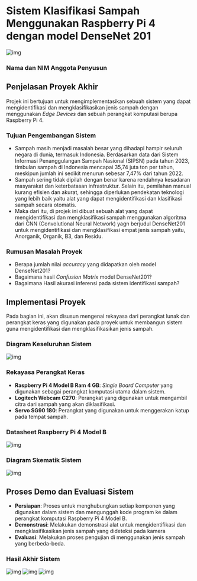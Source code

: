 # Sistem Klasifikasi Sampah Menggunakan Raspberry Pi 4 dengan model DenseNet 201
![img](assets/waste-demo.jpg)

### Nama dan NIM Anggota Penyusun

## Penjelasan Proyek Akhir
Projek ini bertujuan untuk mengimplementasikan sebuah sistem yang dapat mengidentifikasi dan mengklasifikasikan jenis sampah dengan menggunakan _Edge Devices_ dan sebuah perangkat komputasi berupa Raspberry Pi 4.

### Tujuan Pengembangan Sistem
- Sampah masih menjadi masalah besar yang dihadapi hampir seluruh negara di dunia, termasuk Indonesia. Berdasarkan data dari Sistem Informasi Penanggulangan Sampah Nasional (SIPSN) pada tahun 2023, timbulan sampah di Indonesia mencapai 35,74 juta ton per tahun, meskipun jumlah ini sedikit menurun sebesar 7,47% dari tahun 2022.
- Sampah sering tidak dipilah dengan benar karena rendahnya kesadaran masyarakat dan keterbatasan infrastruktur. Selain itu, pemilahan manual kurang efisien dan akurat, sehingga diperlukan pendekatan teknologi yang lebih baik yaitu alat yang dapat mengidentifikasi dan klasifikasi sampah secara otomatis.
- Maka dari itu, di projek ini dibuat sebuah alat yang dapat mengidentifikasi dan mengklasifikasi sampah menggunakan algoritma dari CNN (Convolutional Neural Network) yagn berjudul DenseNet201 untuk mengidentifikasi dan mengklasifikasi empat jenis sampah yaitu, Anorganik, Organik, B3, dan Residu.

### Rumusan Masalah Proyek
- Berapa jumlah nilai _accuracy_ yang didapatkan oleh model DenseNet201?
- Bagaimana hasil _Confusion Matrix_ model DenseNet201?
- Bagaimana Hasil akurasi inferensi pada sistem identifikasi sampah?

## Implementasi Proyek
Pada bagian ini, akan disusun mengenai rekayasa dari perangkat lunak dan perangkat keras yang digunakan pada proyek untuk membangun sistem guna mengidentifikasi dan mengklasifikasikan jenis sampah.

### Diagram Keseluruhan Sistem
![img](assets/system-flowchart.png)

### Rekayasa Perangkat Keras
- **Raspberry Pi 4 Model B Ram 4 GB**: _Single Board Computer_ yang digunakan sebagai perangkat komputasi utama dalam sistem.
- **Logitech Webcam C270**: Perangkat yang digunakan untuk mengambil citra dari sampah yang akan diklasifikasi.
- **Servo SG90 180**: Perangkat yang digunakan untuk menggerakan katup pada tempat sampah.

### Datasheet Raspberry Pi 4 Model B
![img](assets/raspi-datasheet.jpg)

### Diagram Skematik Sistem
![img](assets/system-schematic.png)

## Proses Demo dan Evaluasi Sistem
- **Persiapan**: Proses untuk menghubungkan setiap komponen yang digunakan dalam sistem dan mengunggah kode program ke dalam perangkat komputasi Raspberry Pi 4 Model B.
- **Demonstrasi**: Melakukan demonstrasi alat untuk mengidentifikasi dan mengklasifikasikan jenis sampah yang dideteksi pada kamera
- **Evaluasi**: Melakukan proses pengujian di menggunakan jenis sampah yang berbeda-beda.

### Hasil Akhir Sistem
![img](assets/alat-1.jpg)
![img](assets/alat-2.jpg)
![img](assets/alat-3.jpg)
